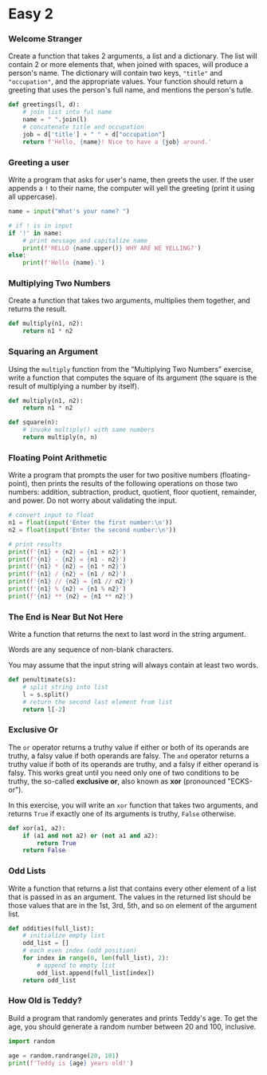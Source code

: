 # Easy 2

### Welcome Stranger

Create a function that takes 2 arguments, a list and a dictionary. The list will contain 2 or more elements that, when joined with spaces, will produce a person's name. The dictionary will contain two keys, `"title"` and `"occupation"`, and the appropriate values. Your function should return a greeting that uses the person's full name, and mentions the person's tutle.

```python
def greetings(l, d):
    # join list into ful name
    name = " ".join(l)
    # concatenate title and occupation
    job = d['title'] + " " + d["occupation"]
    return f'Hello, {name}! Nice to have a {job} around.'
```

### Greeting a user

Write a program that asks for user's name, then greets the user. If the user appends a `!` to their name, the computer will yell the greeting (print it using all uppercase).

```python
name = input("What's your name? ")

# if ! is in input
if '!' in name:
    # print message and capitalize name
    print(f'HELLO {name.upper()} WHY ARE WE YELLING?')
else:
    print(f'Hello {name}.')
```

### Multiplying Two Numbers

Create a function that takes two arguments, multiplies them together, and returns the result.

```python
def multiply(n1, n2):
    return n1 * n2
```

### Squaring an Argument

Using the `multiply` function from the "Multiplying Two Numbers" exercise, write a function that computes the square of its argument (the square is the result of multiplying a number by itself).

```python
def multiply(n1, n2):
    return n1 * n2

def square(n):
    # invoke multiply() with same numbers
    return multiply(n, n)
```

### Floating Point Arithmetic

Write a program that prompts the user for two positive numbers (floating-point), then prints the results of the following operations on those two numbers: addition, subtraction, product, quotient, floor quotient, remainder, and power. Do not worry about validating the input.

```python
# convert input to float
n1 = float(input('Enter the first number:\n'))
n2 = float(input('Enter the second number:\n'))

# print results
print(f'{n1} + {n2} = {n1 + n2}')
print(f'{n1} - {n2} = {n1 - n2}')
print(f'{n1} * {n2} = {n1 * n2}')
print(f'{n1} / {n2} = {n1 / n2}')
print(f'{n1} // {n2} = {n1 // n2}')
print(f'{n1} % {n2} = {n1 % n2}')
print(f'{n1} ** {n2} = {n1 ** n2}')
```

### The End is Near But Not Here

Write a function that returns the next to last word in the string argument.

Words are any sequence of non-blank characters.

You may assume that the input string will always contain at least two words.

```python
def penultimate(s):
    # split string into list
    l = s.split()
    # return the second last element from list
    return l[-2]
```

### Exclusive Or

The `or` operator returns a truthy value if either or both of its operands are truthy, a falsy value if both operands are falsy. The `and` operator returns a truthy value if both of its operands are truthy, and a falsy if either operand is falsy. This works great until you need only one of two conditions to be truthy, the so-called **exclusive or**, also known as **xor** (pronounced "ECKS-or").

In this exercise, you will write an `xor` function that takes two arguments, and returns `True` if exactly one of its arguments is truthy, `False` otherwise.

```python
def xor(a1, a2):
    if (a1 and not a2) or (not a1 and a2):
        return True
    return False
```

### Odd Lists

Write a function that returns a list that contains every other element of a list that is passed in as an argument. The values in the returned list should be those values that are in the 1st, 3rd, 5th, and so on element of the argument list.

```python
def oddities(full_list):
    # initialize empty list
    odd_list = []
    # each even index (odd position)
    for index in range(0, len(full_list), 2):
        # append to empty list
        odd_list.append(full_list[index])
    return odd_list
```

### How Old is Teddy?

Build a program that randomly generates and prints Teddy's age. To get the age, you should generate a random number between 20 and 100, inclusive.

```python
import random

age = random.randrange(20, 101)
print(f'Teddy is {age} years old!')
```


